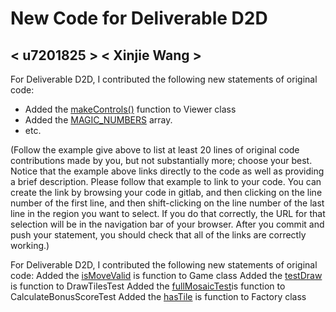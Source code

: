 # New Code for Deliverable D2D

## < u7201825 > < Xinjie Wang >

For Deliverable D2D, I contributed the following new statements of original code:

- Added the [makeControls()](https://gitlab.cecs.anu.edu.au/comp1110/comp1110-ass2/-/blob/master/src/comp1110/ass2/gui/Viewer.java#L47-72) function to Viewer class
- Added the [MAGIC_NUMBERS](https://gitlab.cecs.anu.edu.au/comp1110/comp1110-ass2/-/blob/master/src/comp1110/ass2/Azul.java#L250-307) array.
- etc.

(Follow the example give above to list at least 20 lines of original code contributions made by you, but not substantially more; choose your best. Notice that the example above links directly to the code as well as providing a brief description.   Please follow that example to link to your code.  You can create the link by browsing your code in gitlab, and then clicking on the line number of the first line, and then shift-clicking on the line number of the last line in the region you want to select.  If you do that correctly, the URL for that selection will be in the navigation bar of your browser.  After you commit and push your statement, you should check that all of the links are correctly working.)

For Deliverable D2D, I contributed the following new statements of original code:
Added the [isMoveValid](https://gitlab.cecs.anu.edu.au/u7201825/comp1110-ass2-tue12f/-/blob/master/src/comp1110/ass2/Game.java#L270-370) is function to Game class
Added the [testDraw](https://gitlab.cecs.anu.edu.au/u7201825/comp1110-ass2-tue12f/-/blob/master/tests/comp1110/ass2/DrawTilesTest.java#L16-33) is function to DrawTilesTest
Added the [fullMosaicTest](https://gitlab.cecs.anu.edu.au/u7201825/comp1110-ass2-tue12f/-/blob/master/tests/comp1110/ass2/CalculateBonusScoreTest.java#L11-17)is function to CalculateBonusScoreTest
Added the [hasTile](https://gitlab.cecs.anu.edu.au/u7201825/comp1110-ass2-tue12f/-/blob/master/src/comp1110/ass2/common/Factory.java#L68-75) is function to Factory class
